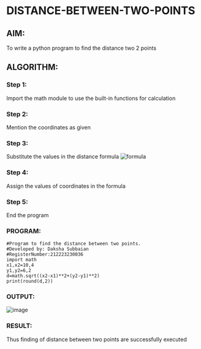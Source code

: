 # DISTANCE-BETWEEN-TWO-POINTS

## AIM:
To write a python program to find the distance two 2 points
## ALGORITHM:
### Step 1:
Import the math module to use the built-in functions for calculation
### Step 2: 
Mention the coordinates as given
### Step 3: 
Substitute the values in the distance formula  ![formula](/formula.JPG)
### Step 4: 
Assign the values of coordinates in the formula
### Step 5:
End the program
### PROGRAM:
```
#Program to find the distance between two points.
#Developed by: Daksha Subbaian
#RegisterNumber:212223230036
import math
x1,x2=10,4
y1,y2=6,2
d=math.sqrt((x2-x1)**2+(y2-y1)**2)
print(round(d,2))
```
  


### OUTPUT:
![image](https://github.com/user-attachments/assets/ace47105-73af-411b-8923-3586942c0e37)




### RESULT:
Thus finding of distance between two points are successfully executed
